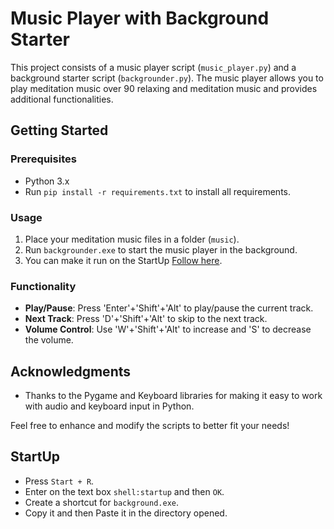 # Music Player with Background Starter

This project consists of a music player script (`music_player.py`) and a background starter script (`backgrounder.py`). The music player allows you to play meditation music over 90 relaxing and meditation music and provides additional functionalities.

## Getting Started

### Prerequisites

- Python 3.x
- Run `pip install -r requirements.txt` to install all requirements.

### Usage

1. Place your meditation music files in a folder (`music`).
2. Run `backgrounder.exe` to start the music player in the background.
3. You can make it run on the StartUp [Follow here](https://github.com/AmineGm73/Backgrounder/blob/main/README.md#startup).

### Functionality

- **Play/Pause**: Press 'Enter'+'Shift'+'Alt' to play/pause the current track.
- **Next Track**: Press 'D'+'Shift'+'Alt' to skip to the next track.
- **Volume Control**: Use 'W'+'Shift'+'Alt' to increase and 'S' to decrease the volume.


## Acknowledgments

- Thanks to the Pygame and Keyboard libraries for making it easy to work with audio and keyboard input in Python.

Feel free to enhance and modify the scripts to better fit your needs!

## StartUp
- Press ``Start + R``.
- Enter on the text box `shell:startup` and then `OK`.
- Create a shortcut for `background.exe`.
- Copy it and then Paste it in the directory opened.
